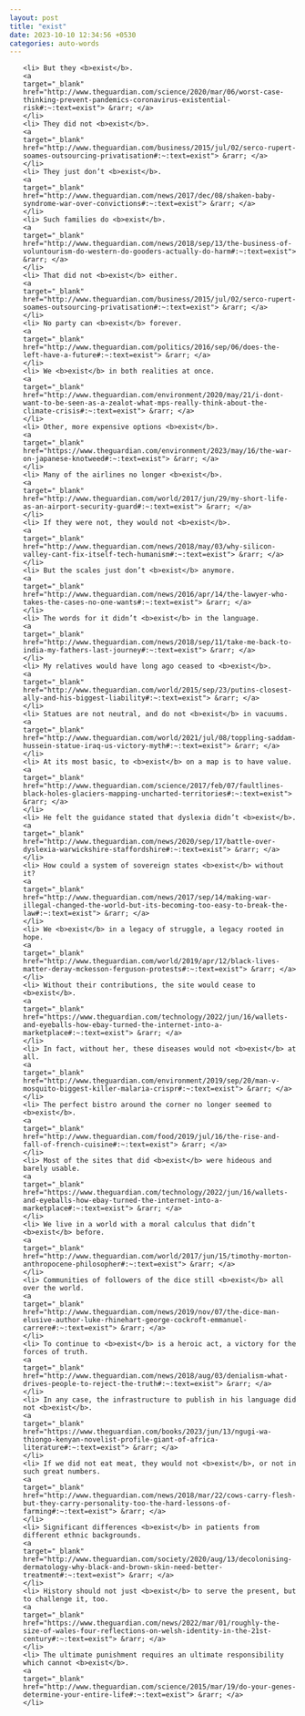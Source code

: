 ```yaml
---
layout: post
title: "exist"
date: 2023-10-10 12:34:56 +0530
categories: auto-words
---
```

<ol>

    <li> But they <b>exist</b>.
    <a 
    target="_blank" 
    href="http://www.theguardian.com/science/2020/mar/06/worst-case-thinking-prevent-pandemics-coronavirus-existential-risk#:~:text=exist"> &rarr; </a>
    </li>
    <li> They did not <b>exist</b>.
    <a 
    target="_blank" 
    href="http://www.theguardian.com/business/2015/jul/02/serco-rupert-soames-outsourcing-privatisation#:~:text=exist"> &rarr; </a>
    </li>
    <li> They just don’t <b>exist</b>.
    <a 
    target="_blank" 
    href="http://www.theguardian.com/news/2017/dec/08/shaken-baby-syndrome-war-over-convictions#:~:text=exist"> &rarr; </a>
    </li>
    <li> Such families do <b>exist</b>.
    <a 
    target="_blank" 
    href="http://www.theguardian.com/news/2018/sep/13/the-business-of-voluntourism-do-western-do-gooders-actually-do-harm#:~:text=exist"> &rarr; </a>
    </li>
    <li> That did not <b>exist</b> either.
    <a 
    target="_blank" 
    href="http://www.theguardian.com/business/2015/jul/02/serco-rupert-soames-outsourcing-privatisation#:~:text=exist"> &rarr; </a>
    </li>
    <li> No party can <b>exist</b> forever.
    <a 
    target="_blank" 
    href="http://www.theguardian.com/politics/2016/sep/06/does-the-left-have-a-future#:~:text=exist"> &rarr; </a>
    </li>
    <li> We <b>exist</b> in both realities at once.
    <a 
    target="_blank" 
    href="http://www.theguardian.com/environment/2020/may/21/i-dont-want-to-be-seen-as-a-zealot-what-mps-really-think-about-the-climate-crisis#:~:text=exist"> &rarr; </a>
    </li>
    <li> Other, more expensive options <b>exist</b>.
    <a 
    target="_blank" 
    href="https://www.theguardian.com/environment/2023/may/16/the-war-on-japanese-knotweed#:~:text=exist"> &rarr; </a>
    </li>
    <li> Many of the airlines no longer <b>exist</b>.
    <a 
    target="_blank" 
    href="http://www.theguardian.com/world/2017/jun/29/my-short-life-as-an-airport-security-guard#:~:text=exist"> &rarr; </a>
    </li>
    <li> If they were not, they would not <b>exist</b>.
    <a 
    target="_blank" 
    href="http://www.theguardian.com/news/2018/may/03/why-silicon-valley-cant-fix-itself-tech-humanism#:~:text=exist"> &rarr; </a>
    </li>
    <li> But the scales just don’t <b>exist</b> anymore.
    <a 
    target="_blank" 
    href="http://www.theguardian.com/news/2016/apr/14/the-lawyer-who-takes-the-cases-no-one-wants#:~:text=exist"> &rarr; </a>
    </li>
    <li> The words for it didn’t <b>exist</b> in the language.
    <a 
    target="_blank" 
    href="http://www.theguardian.com/news/2018/sep/11/take-me-back-to-india-my-fathers-last-journey#:~:text=exist"> &rarr; </a>
    </li>
    <li> My relatives would have long ago ceased to <b>exist</b>.
    <a 
    target="_blank" 
    href="http://www.theguardian.com/world/2015/sep/23/putins-closest-ally-and-his-biggest-liability#:~:text=exist"> &rarr; </a>
    </li>
    <li> Statues are not neutral, and do not <b>exist</b> in vacuums.
    <a 
    target="_blank" 
    href="http://www.theguardian.com/world/2021/jul/08/toppling-saddam-hussein-statue-iraq-us-victory-myth#:~:text=exist"> &rarr; </a>
    </li>
    <li> At its most basic, to <b>exist</b> on a map is to have value.
    <a 
    target="_blank" 
    href="http://www.theguardian.com/science/2017/feb/07/faultlines-black-holes-glaciers-mapping-uncharted-territories#:~:text=exist"> &rarr; </a>
    </li>
    <li> He felt the guidance stated that dyslexia didn’t <b>exist</b>.
    <a 
    target="_blank" 
    href="http://www.theguardian.com/news/2020/sep/17/battle-over-dyslexia-warwickshire-staffordshire#:~:text=exist"> &rarr; </a>
    </li>
    <li> How could a system of sovereign states <b>exist</b> without it?
    <a 
    target="_blank" 
    href="http://www.theguardian.com/news/2017/sep/14/making-war-illegal-changed-the-world-but-its-becoming-too-easy-to-break-the-law#:~:text=exist"> &rarr; </a>
    </li>
    <li> We <b>exist</b> in a legacy of struggle, a legacy rooted in hope.
    <a 
    target="_blank" 
    href="http://www.theguardian.com/world/2019/apr/12/black-lives-matter-deray-mckesson-ferguson-protests#:~:text=exist"> &rarr; </a>
    </li>
    <li> Without their contributions, the site would cease to <b>exist</b>.
    <a 
    target="_blank" 
    href="https://www.theguardian.com/technology/2022/jun/16/wallets-and-eyeballs-how-ebay-turned-the-internet-into-a-marketplace#:~:text=exist"> &rarr; </a>
    </li>
    <li> In fact, without her, these diseases would not <b>exist</b> at all.
    <a 
    target="_blank" 
    href="http://www.theguardian.com/environment/2019/sep/20/man-v-mosquito-biggest-killer-malaria-crispr#:~:text=exist"> &rarr; </a>
    </li>
    <li> The perfect bistro around the corner no longer seemed to <b>exist</b>.
    <a 
    target="_blank" 
    href="http://www.theguardian.com/food/2019/jul/16/the-rise-and-fall-of-french-cuisine#:~:text=exist"> &rarr; </a>
    </li>
    <li> Most of the sites that did <b>exist</b> were hideous and barely usable.
    <a 
    target="_blank" 
    href="https://www.theguardian.com/technology/2022/jun/16/wallets-and-eyeballs-how-ebay-turned-the-internet-into-a-marketplace#:~:text=exist"> &rarr; </a>
    </li>
    <li> We live in a world with a moral calculus that didn’t <b>exist</b> before.
    <a 
    target="_blank" 
    href="http://www.theguardian.com/world/2017/jun/15/timothy-morton-anthropocene-philosopher#:~:text=exist"> &rarr; </a>
    </li>
    <li> Communities of followers of the dice still <b>exist</b> all over the world.
    <a 
    target="_blank" 
    href="http://www.theguardian.com/news/2019/nov/07/the-dice-man-elusive-author-luke-rhinehart-george-cockroft-emmanuel-carrere#:~:text=exist"> &rarr; </a>
    </li>
    <li> To continue to <b>exist</b> is a heroic act, a victory for the forces of truth.
    <a 
    target="_blank" 
    href="http://www.theguardian.com/news/2018/aug/03/denialism-what-drives-people-to-reject-the-truth#:~:text=exist"> &rarr; </a>
    </li>
    <li> In any case, the infrastructure to publish in his language did not <b>exist</b>.
    <a 
    target="_blank" 
    href="https://www.theguardian.com/books/2023/jun/13/ngugi-wa-thiongo-kenyan-novelist-profile-giant-of-africa-literature#:~:text=exist"> &rarr; </a>
    </li>
    <li> If we did not eat meat, they would not <b>exist</b>, or not in such great numbers.
    <a 
    target="_blank" 
    href="http://www.theguardian.com/news/2018/mar/22/cows-carry-flesh-but-they-carry-personality-too-the-hard-lessons-of-farming#:~:text=exist"> &rarr; </a>
    </li>
    <li> Significant differences <b>exist</b> in patients from different ethnic backgrounds.
    <a 
    target="_blank" 
    href="http://www.theguardian.com/society/2020/aug/13/decolonising-dermatology-why-black-and-brown-skin-need-better-treatment#:~:text=exist"> &rarr; </a>
    </li>
    <li> History should not just <b>exist</b> to serve the present, but to challenge it, too.
    <a 
    target="_blank" 
    href="https://www.theguardian.com/news/2022/mar/01/roughly-the-size-of-wales-four-reflections-on-welsh-identity-in-the-21st-century#:~:text=exist"> &rarr; </a>
    </li>
    <li> The ultimate punishment requires an ultimate responsibility which cannot <b>exist</b>.
    <a 
    target="_blank" 
    href="http://www.theguardian.com/science/2015/mar/19/do-your-genes-determine-your-entire-life#:~:text=exist"> &rarr; </a>
    </li>